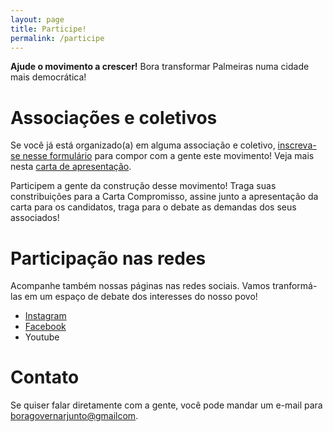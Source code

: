 ```yaml
---
layout: page
title: Participe!
permalink: /participe
---
```


**Ajude o movimento a crescer!** Bora transformar Palmeiras numa cidade mais democrática!

# Associações e coletivos

Se você já está organizado(a) em alguma associação e coletivo, [inscreva-se nesse formulário](https://forms.gle/kXuMZuEJ8KutK9BL9) para compor com a gente este movimento! Veja mais nesta [carta de apresentação](https://docs.google.com/document/d/1CKko9r74DLF-y3v47VHb_pZ6Vl-DetOhcHPvnuGJXGs/edit?usp=sharing).

Participem a gente da construção desse movimento! Traga suas constribuições para a Carta Compromisso, assine junto a apresentação da carta para os candidatos, traga para o debate as demandas dos seus associados!

# Participação nas redes

Acompanhe também nossas páginas nas redes sociais. Vamos tranformá-las em um espaço de debate dos interesses do nosso povo!

- [Instagram](https://www.instagram.com/boragovernarjunto/)
- [Facebook](https://www.facebook.com/profile.php?id=61563964227412)
- Youtube

# Contato

Se quiser falar diretamente com a gente, você pode mandar um e-mail para [boragovernarjunto@gmailcom](mailto:boragovernarjunto@gmailcom).

